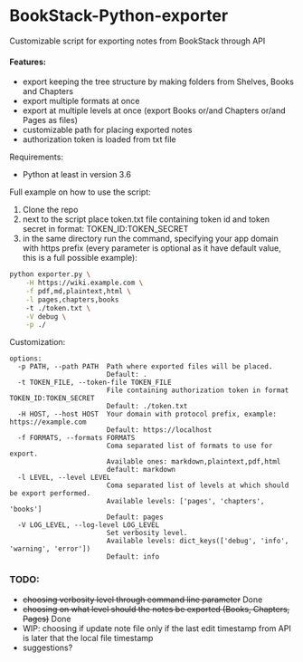 # BookStack-Python-exporter
Customizable script for exporting notes from BookStack through API

#### Features:
- export keeping the tree structure by making folders from Shelves, Books and Chapters
- export multiple formats at once
- export at multiple levels at once (export Books or/and Chapters or/and Pages as files)
- customizable path for placing exported notes
- authorization token is loaded from txt file

Requirements:
- Python at least in version 3.6

Full example on how to use the script:
1. Clone the repo 
2. next to the script place token.txt file containing token id and token secret in format: TOKEN_ID:TOKEN_SECRET
3. in the same directory run the command, specifying your app domain with https prefix (every parameter is optional as it have default value, this is a full possible example):
```bash
python exporter.py \
    -H https://wiki.example.com \
    -f pdf,md,plaintext,html \
    -l pages,chapters,books
    -t ./token.txt \
    -V debug \
    -p ./ 
```

Customization:
```text
options:
  -p PATH, --path PATH  Path where exported files will be placed.
                        Default: .
  -t TOKEN_FILE, --token-file TOKEN_FILE
                        File containing authorization token in format TOKEN_ID:TOKEN_SECRET
                        Default: ./token.txt
  -H HOST, --host HOST  Your domain with protocol prefix, example: https://example.com
                        Default: https://localhost
  -f FORMATS, --formats FORMATS
                        Coma separated list of formats to use for export. 
                        Available ones: markdown,plaintext,pdf,html
                        default: markdown
  -l LEVEL, --level LEVEL
                        Coma separated list of levels at which should be export performed. 
                        Available levels: ['pages', 'chapters', 'books']
                        Default: pages
  -V LOG_LEVEL, --log-level LOG_LEVEL
                        Set verbosity level. 
                        Available levels: dict_keys(['debug', 'info', 'warning', 'error'])
                        Default: info

```

### TODO:
- ~~choosing verbosity level through command line parameter~~ Done
- ~~choosing on what level should the notes be exported (Books, Chapters, Pages)~~ Done
- WIP: choosing if update note file only if the last edit timestamp from API is later that the local file timestamp 
- suggestions?
